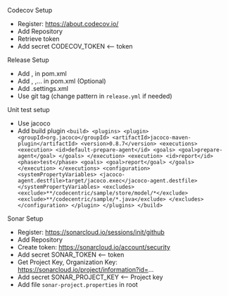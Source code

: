 Codecov Setup
-   Register: https://about.codecov.io/
-   Add Repository
-   Retrieve token
-   Add secret CODECOV_TOKEN <-- token

Release Setup
-   Add <license>, <distributionManagement> in pom.xml
-   Add <developers>, <organization>,... in pom.xml (Optional)
-   Add .settings.xml
-   Use git tag (change pattern in `release.yml` if needed)

Unit test setup
-   Use jacoco
-   Add build plugin
    `<build>
        <plugins>
            <plugin>
                <groupId>org.jacoco</groupId>
                <artifactId>jacoco-maven-plugin</artifactId>
                <version>0.8.7</version>
                <executions>
                    <execution>
                        <id>default-prepare-agent</id>
                        <goals>
                        <goal>prepare-agent</goal>
                        </goals>
                    </execution>
                    <execution>
                        <id>report</id>
                        <phase>test</phase>
                        <goals>
                            <goal>report</goal>
                        </goals>
                    </execution>
                </executions>
                <configuration>
                <systemPropertyVariables>
                    <jacoco-agent.destfile>target/jacoco.exec</jacoco-agent.destfile>
                </systemPropertyVariables>
                <excludes>
                    <exclude>**/codecentric/sample/store/model/*</exclude>
                    <exclude>**/codecentric/sample/*.java</exclude>
                </excludes>
            </configuration>
            </plugin>
        </plugins>
    </build>`

Sonar Setup
-   Register: https://sonarcloud.io/sessions/init/github
-   Add Repository
-   Create token: https://sonarcloud.io/account/security
-   Add secret SONAR_TOKEN <-- token
-   Get Project Key, Organization Key: https://sonarcloud.io/project/information?id=...
-   Add secret SONAR_PROJECT_KEY <-- Project key
-   Add file `sonar-project.properties` in root